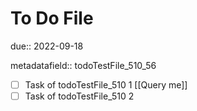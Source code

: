 # To Do File

due:: 2022-09-18

metadatafield:: todoTestFile_510\_56

- [ ] Task of todoTestFile_510 1 [[Query me]]
- [ ] Task of todoTestFile_510 2
